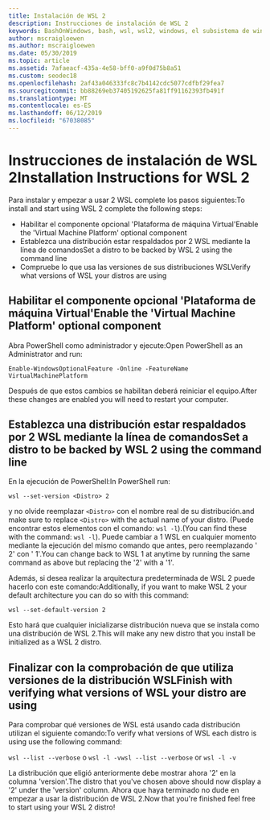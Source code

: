 ```yaml
---
title: Instalación de WSL 2
description: Instrucciones de instalación de WSL 2
keywords: BashOnWindows, bash, wsl, wsl2, windows, el subsistema de windows para linux, windowssubsystem, ubuntu, debian, suse, windows 10, instalar
author: mscraigloewen
ms.author: mscraigloewen
ms.date: 05/30/2019
ms.topic: article
ms.assetid: 7afaeacf-435a-4e58-bff0-a9f0d75b8a51
ms.custom: seodec18
ms.openlocfilehash: 2af43a046333fc8c7b4142cdc5077cdfbf29fea7
ms.sourcegitcommit: bb88269eb37405192625fa81ff91162393fb491f
ms.translationtype: MT
ms.contentlocale: es-ES
ms.lasthandoff: 06/12/2019
ms.locfileid: "67038085"
---
```

# <a name="installation-instructions-for-wsl-2"></a><span data-ttu-id="6ebd7-104">Instrucciones de instalación de WSL 2</span><span class="sxs-lookup"><span data-stu-id="6ebd7-104">Installation Instructions for WSL 2</span></span>

<span data-ttu-id="6ebd7-105">Para instalar y empezar a usar 2 WSL complete los pasos siguientes:</span><span class="sxs-lookup"><span data-stu-id="6ebd7-105">To install and start using WSL 2 complete the following steps:</span></span>

- <span data-ttu-id="6ebd7-106">Habilitar el componente opcional 'Plataforma de máquina Virtual'</span><span class="sxs-lookup"><span data-stu-id="6ebd7-106">Enable the 'Virtual Machine Platform' optional component</span></span>
- <span data-ttu-id="6ebd7-107">Establezca una distribución estar respaldados por 2 WSL mediante la línea de comandos</span><span class="sxs-lookup"><span data-stu-id="6ebd7-107">Set a distro to be backed by WSL 2 using the command line</span></span>
- <span data-ttu-id="6ebd7-108">Compruebe lo que usa las versiones de sus distribuciones WSL</span><span class="sxs-lookup"><span data-stu-id="6ebd7-108">Verify what versions of WSL your distros are using</span></span>

## <a name="enable-the-virtual-machine-platform-optional-component"></a><span data-ttu-id="6ebd7-109">Habilitar el componente opcional 'Plataforma de máquina Virtual'</span><span class="sxs-lookup"><span data-stu-id="6ebd7-109">Enable the 'Virtual Machine Platform' optional component</span></span>

<span data-ttu-id="6ebd7-110">Abra PowerShell como administrador y ejecute:</span><span class="sxs-lookup"><span data-stu-id="6ebd7-110">Open PowerShell as an Administrator and run:</span></span>

`Enable-WindowsOptionalFeature -Online -FeatureName VirtualMachinePlatform`

<span data-ttu-id="6ebd7-111">Después de que estos cambios se habilitan deberá reiniciar el equipo.</span><span class="sxs-lookup"><span data-stu-id="6ebd7-111">After these changes are enabled you will need to restart your computer.</span></span>

## <a name="set-a-distro-to-be-backed-by-wsl-2-using-the-command-line"></a><span data-ttu-id="6ebd7-112">Establezca una distribución estar respaldados por 2 WSL mediante la línea de comandos</span><span class="sxs-lookup"><span data-stu-id="6ebd7-112">Set a distro to be backed by WSL 2 using the command line</span></span>

<span data-ttu-id="6ebd7-113">En la ejecución de PowerShell:</span><span class="sxs-lookup"><span data-stu-id="6ebd7-113">In PowerShell run:</span></span>

`wsl --set-version <Distro> 2`

<span data-ttu-id="6ebd7-114">y no olvide reemplazar `<Distro>` con el nombre real de su distribución.</span><span class="sxs-lookup"><span data-stu-id="6ebd7-114">and make sure to replace `<Distro>` with the actual name of your distro.</span></span> <span data-ttu-id="6ebd7-115">(Puede encontrar estos elementos con el comando: `wsl -l`).</span><span class="sxs-lookup"><span data-stu-id="6ebd7-115">(You can find these with the command: `wsl -l`).</span></span> <span data-ttu-id="6ebd7-116">Puede cambiar a 1 WSL en cualquier momento mediante la ejecución del mismo comando que antes, pero reemplazando ' 2' con ' 1'.</span><span class="sxs-lookup"><span data-stu-id="6ebd7-116">You can change back to WSL 1 at anytime by running the same command as above but replacing the '2' with a '1'.</span></span>

<span data-ttu-id="6ebd7-117">Además, si desea realizar la arquitectura predeterminada de WSL 2 puede hacerlo con este comando:</span><span class="sxs-lookup"><span data-stu-id="6ebd7-117">Additionally, if you want to make WSL 2 your default architecture you can do so with this command:</span></span>

`wsl --set-default-version 2`

<span data-ttu-id="6ebd7-118">Esto hará que cualquier inicializarse distribución nueva que se instala como una distribución de WSL 2.</span><span class="sxs-lookup"><span data-stu-id="6ebd7-118">This will make any new distro that you install be initialized as a WSL 2 distro.</span></span>

## <a name="finish-with-verifying-what-versions-of-wsl-your-distro-are-using"></a><span data-ttu-id="6ebd7-119">Finalizar con la comprobación de que utiliza versiones de la distribución WSL</span><span class="sxs-lookup"><span data-stu-id="6ebd7-119">Finish with verifying what versions of WSL your distro are using</span></span>

<span data-ttu-id="6ebd7-120">Para comprobar qué versiones de WSL está usando cada distribución utilizan el siguiente comando:</span><span class="sxs-lookup"><span data-stu-id="6ebd7-120">To verify what versions of WSL each distro is using use the following command:</span></span>

<span data-ttu-id="6ebd7-121">`wsl --list --verbose` o `wsl -l -v`</span><span class="sxs-lookup"><span data-stu-id="6ebd7-121">`wsl --list --verbose` or `wsl -l -v`</span></span>

<span data-ttu-id="6ebd7-122">La distribución que eligió anteriormente debe mostrar ahora '2' en la columna 'version'.</span><span class="sxs-lookup"><span data-stu-id="6ebd7-122">The distro that you've chosen above should now display a '2' under the 'version' column.</span></span> <span data-ttu-id="6ebd7-123">Ahora que haya terminado no dude en empezar a usar la distribución de WSL 2.</span><span class="sxs-lookup"><span data-stu-id="6ebd7-123">Now that you're finished feel free to start using your WSL 2 distro!</span></span> 